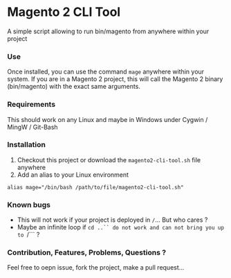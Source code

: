 # Magento 2 CLI Tool
A simple script allowing to run bin/magento from anywhere within your project

### Use
Once installed, you can use the command ```mage``` anywhere within your system. 
If you are in a Magento 2 project, this will call the Magento 2 binary 
(bin/magento) with the exact same arguments.

### Requirements
This should work on any Linux and maybe in Windows under Cygwin / MingW / Git-Bash

### Installation
1. Checkout this project or download the ```magento2-cli-tool.sh``` file anywhere
2. Add an alias to your Linux environment
```
alias mage="/bin/bash /path/to/file/magento2-cli-tool.sh"
```

### Known bugs
- This will not work if your project is deployed in ```/```... But who cares ?
- Maybe an infinite loop if ```cd ..`` do not work and can not bring you up to ```/``` ?

### Contribution, Features, Problems, Questions ?
Feel free to oepn issue, fork the project, make a pull request...
